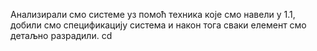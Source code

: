 Анализирали смо системе уз помоћ техника које смо навели у 1.1, добили смо спецификацију система и након тога сваки елемент смо детаљно разрадили.
cd
